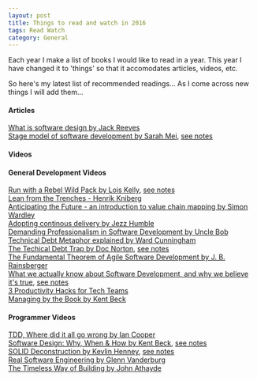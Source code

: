 ```yaml
---
layout: post
title: Things to read and watch in 2016
tags: Read Watch
category: General
---
```

Each year I make a list of books I would like to read in a year. This year I have changed it to 'things' so that it accomodates articles, videos, etc.

So here's my latest list of recommended readings... As I come across new things I will add them...

#### Articles ####

[What is software design by Jack Reeves](http://www.developerdotstar.com/mag/articles/reeves_design.html)  
[Stage model of software development by Sarah Mei](https://storify.com/sarahmei/the-factory-the-workshop-and-the-stage), [see notes](http://blog.markpearl.co.za/Stage-Model-of-Software-Development)  

#### Videos ####

#### General Development Videos

[Run with a Rebel Wild Pack by Lois Kelly](https://www.youtube.com/watch?v=WGcrwz7X4B0), [see notes](http://blog.markpearl.co.za/Dealing-with-change)  
[Lean from the Trenches - Henrik Kniberg](https://vimeo.com/52390115)  
[Anticipating the Future - an introduction to value chain mapping by Simon Wardley](https://www.youtube.com/watch?v=NnFeIt-uaEc)  
[Adopting continous delivery by Jezz Humble](https://www.youtube.com/watch?v=ZLBhVEo1OG4)  
[Demanding Professionalism in Software Development by Uncle Bob](https://www.youtube.com/watch?v=p0O1VVqRSK0)  
[Technical Debt Metaphor explained by Ward Cunningham](https://www.youtube.com/watch?v=pqeJFYwnkjE)  
[The Techical Debt Trap by Doc Norton](https://vimeo.com/97507576), [see notes](http://blog.markpearl.co.za/The-Technical-Debt-Trap)  
[The Fundamental Theorem of Agile Software Development by J. B. Rainsberger](https://vimeo.com/79106557)   
[What we actually know about Software Development, and why we believe it's true](https://vimeo.com/9270320), [see notes](http://blog.markpearl.co.za/What-We-Actually-Know-About-Software-Development-And-Why-We-Believe-It-Is-True)  
[3 Productivity Hacks for Tech Teams](https://www.youtube.com/watch?v=ZO8hN6Nvl5Y)  
[Managing by the Book by Kent Beck](https://www.youtube.com/watch?v=I3tTCuhO6ho)  

#### Programmer Videos  

[TDD, Where did it all go wrong by Ian Cooper](https://vimeo.com/68375232)  
[Software Design: Why, When & How by Kent Beck](https://vimeo.com/105771493), [see notes](http://blog.markpearl.co.za/Software-Design-Why-When-How)  
[SOLID Deconstruction by Kevlin Henney](https://vimeo.com/157708450), [see notes](http://blog.markpearl.co.za/SOLID-Deconstruction)  
[Real Software Engineering by Glenn Vanderburg](https://www.youtube.com/watch?v=NP9AIUT9nos)  
[The Timeless Way of Building by John Athayde](https://youtu.be/DJJbIjlLmLM)  
